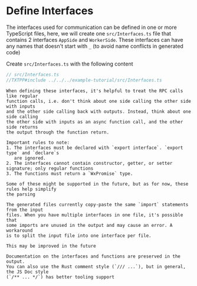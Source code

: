# Define Interfaces

The interfaces used for communication can be defined in one or more TypeScript
files, here, we will create one `src/Interfaces.ts` file that contains
2 interfaces `AppSide` and `WorkerSide`. These interfaces can have any names
that doesn't start with `_` (to avoid name conflicts in generated code)


Create `src/Interfaces.ts` with the following content
```typescript
// src/Interfaces.ts
//TXTPP#include ../../../example-tutorial/src/Interfaces.ts
```

```admonish tip
When defining these interfaces, it's helpful to treat the RPC calls like regular
function calls, i.e. don't think about one side calling the other side with inputs
and the other side calling back with outputs. Instead, think about one side calling
the other side with inputs as an async function call, and the other side returns
the output through the function return.
```

```admonish note
Important rules to note:
1. The interfaces must be declared with `export interface`. `export type` and `declare`s
   are ignored.
2. The interfaces cannot contain constructor, getter, or setter signature; only regular functions
3. The functions must return a `WxPromise` type.

Some of these might be supported in the future, but as for now, these rules help simplify
the parsing
```

```admonish warning
The generated files currently copy-paste the same `import` statements from the input
files. When you have multiple interfaces in one file, it's possible that
some imports are unused in the output and may cause an error. A workaround
is to split the input file into one interface per file.

This may be improved in the future
```

```admonish tip
Documentation on the interfaces and functions are preserved in the output.
You can also use the Rust comment style (`/// ...`), but in general, the JS Doc style
(`/** ... */`) has better tooling support
```
